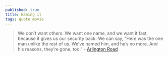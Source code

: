 ```yaml
---
published: true
title: Naming it
tags: quote movie
---
```

> We don’t want others. We want one name, and we want it fast, because it gives us our security back. We can say, “Here was the one man unlike the rest of us. We’ve named him, and he’s no more. And his reasons, they’re gone, too.” - [Arlington Road](https://www.pastemagazine.com/movies/arlington-road-understood-that-the-conspiracy-cann/)
